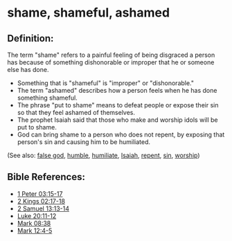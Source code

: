 # shame, shameful, ashamed #

## Definition: ##

The term "shame" refers to a painful feeling of being disgraced a person has because of something dishonorable or improper that he or someone else has done.

* Something that is "shameful" is "improper" or "dishonorable."
* The term "ashamed" describes how a person feels when he has done something shameful.
* The phrase "put to shame" means to defeat people or expose their sin so that they feel ashamed of themselves.
* The prophet Isaiah said that those who make and worship idols will be put to shame.
* God can bring shame to a person who does not repent, by exposing that person's sin and causing him to be humiliated.

(See also: [false god](../kt/falsegod.md), [humble](../other/humble.md), [humiliate](../other/humiliate.md), [Isaiah](../other/isaiah.md), [repent](../kt/repent.md), [sin](../kt/sin.md), [worship](../kt/worship.md)) 

## Bible References: ##

* [1 Peter 03:15-17](en/tn/1pe/help/03/15)
* [2 Kings 02:17-18](en/tn/2ki/help/02/17)
* [2 Samuel 13:13-14](en/tn/2sa/help/13/13)
* [Luke 20:11-12](en/tn/luk/help/20/11)
* [Mark 08:38](en/tn/mrk/help/08/38)
* [Mark 12:4-5](en/tn/mrk/help/12/04)